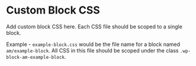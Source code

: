 # Custom Block CSS

Add custom block CSS here. Each CSS file should be scoped to a single block.

Example - `example-block.css` would be the file name for a block named
`am/example-block`. All CSS in this file should be scoped under the class
`.wp-block-am-example-block`.
